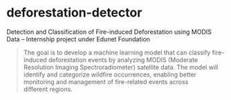 # deforestation-detector
Detection and Classification of Fire-induced Deforestation using MODIS Data – Internship project under Edunet Foundation 
> The goal is to develop a machine learning model that can classify fire-induced deforestation events by analyzing MODIS (Moderate Resolution Imaging Spectroradiometer) satellite data. The model will identify and categorize wildfire occurrences, enabling better monitoring and management of fire-related events across different regions.
